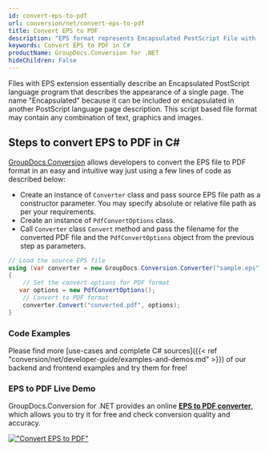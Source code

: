 ```yaml
---
id: convert-eps-to-pdf
url: conversion/net/convert-eps-to-pdf
title: Convert EPS to PDF
description: "EPS format represents Encapsulated PostScript File with .eps extension. Learn how to convert EPS to PDF file programmatically in C# language using GroupDocs.Conversion for .NET library."
keywords: Convert EPS to PDF in C#
productName: GroupDocs.Conversion for .NET
hideChildren: False
---
```


Files with EPS extension essentially describe an Encapsulated PostScript language program that describes the appearance of a single page. The name "Encapsulated" because it can be included or encapsulated in another PostScript language page description. This script based file format may contain any combination of text, graphics and images.

## Steps to convert EPS to PDF in C#

[GroupDocs.Conversion](https://products.groupdocs.com/conversion/net) allows developers to convert the EPS file to PDF format in an easy and intuitive way just using a few lines of code as described below:

* Create an instance of `Converter` class and pass source EPS file path as a constructor parameter. You may specify absolute or relative file path as per your requirements. 
* Create an instance of `PdfConvertOptions` class.
* Call `Converter` class `Convert` method and pass the filename for the converted PDF file and the `PdfConvertOptions` object from the previous step as parameters.

```csharp
// Load the source EPS file
using (var converter = new GroupDocs.Conversion.Converter("sample.eps"))
{
    // Set the convert options for PDF format
   var options = new PdfConvertOptions();
    // Convert to PDF format
    converter.Convert("converted.pdf", options);
}
```

### Code Examples

Please find more [use-cases and complete C# sources]({{< ref "conversion/net/developer-guide/examples-and-demos.md" >}}) of our backend and frontend examples and try them for free!

### EPS to PDF Live Demo

GroupDocs.Conversion for .NET provides an online [**EPS to PDF converter**](https://products.groupdocs.app/conversion/eps-to-pdf), which allows you to try it for free and check conversion quality and accuracy.

[!["Convert EPS to PDF"](conversion/net/images/convert-to-pdf/convert-eps-to-pdf.png)](https://products.groupdocs.app/conversion/eps-to-pdf)